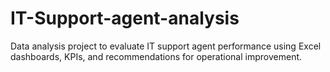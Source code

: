 # IT-Support-agent-analysis
Data analysis project to evaluate IT support agent performance using Excel dashboards, KPIs, and recommendations for operational improvement.
